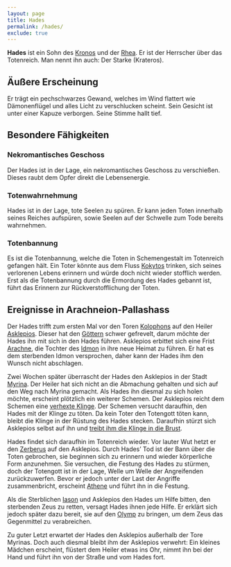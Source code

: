 ```yaml
---
layout: page
title: Hades
permalink: /hades/
exclude: true
---
```


**Hades** ist ein Sohn des [Kronos](/kronos/) und der [Rhea](/rhea/). Er ist der Herrscher über das Totenreich. Man nennt ihn auch: Der Starke (Krateros).

## Äußere Erscheinung

Er trägt ein pechschwarzes Gewand, welches im Wind flattert wie Dämonenflügel und alles Licht zu verschlucken scheint. Sein Gesicht ist unter einer Kapuze verborgen. Seine Stimme hallt tief.

## Besondere Fähigkeiten
### Nekromantisches Geschoss

Der Hades ist in der Lage, ein nekromantisches Geschoss zu verschießen. Dieses raubt dem Opfer direkt die Lebensenergie.

### Totenwahrnehmung

Hades ist in der Lage, tote Seelen zu spüren. Er kann jeden Toten innerhalb seines Reiches aufspüren, sowie Seelen auf der Schwelle zum Tode bereits wahrnehmen.

### Totenbannung

Es ist die Totenbannung, welche die Toten in Schemengestalt im Totenreich gefangen hält. Ein Toter könnte aus dem Fluss [Kokytos](/kokytos/) trinken, sich seines verlorenen Lebens erinnern und würde doch nicht wieder stofflich werden. Erst als die Totenbannung durch die Ermordung des Hades gebannt ist, führt das Erinnern zur Rückverstofflichung der Toten.

## Ereignisse in Arachneion-Pallashass

Der Hades trifft zum ersten Mal vor den Toren [Kolophons](/kolophon/) auf den Heiler [Asklepios](/asklepios/). Dieser hat den [Göttern](/goetter/) schwer gefrevelt, darum möchte der Hades ihn mit sich in den Hades führen. Asklepios erbittet sich eine Frist [Arachne](/arachne/), die Tochter des [Idmon](/idmon/) in ihre neue Heimat zu führen. Er hat es dem sterbenden Idmon versprochen, daher kann der Hades ihm den Wunsch nicht abschlagen.

Zwei Wochen später überrascht der Hades den Asklepios in der Stadt [Myrina](/myrina/). Der Heiler hat sich nicht an die Abmachung gehalten und sich auf den Weg nach Myrina gemacht. Als Hades ihn diesmal zu sich holen möchte, erscheint plötzlich ein weiterer Schemen. Der Asklepios reicht dem Schemen eine [verhexte Klinge](/hadesbrand/). Der Schemen versucht daraufhin, den Hades mit der Klinge zu töten. Da kein Toter den Totengott töten kann, bleibt die Klinge in der Rüstung des Hades stecken. Daraufhin stürzt sich Asklepios selbst auf ihn und [treibt ihm die Klinge in die Brust](/ermordung-des-hades/).

Hades findet sich daraufhin im Totenreich wieder. Vor lauter Wut hetzt er den [Zerberus](/zerberus/) auf den Asklepios. Durch Hades’ Tod ist der Bann über die Toten gebrochen, sie beginnen sich zu erinnern und wieder körperliche Form anzunehmen. Sie versuchen, die Festung des Hades zu stürmen, doch der Totengott ist in der Lage, Welle um Welle der Angreifenden zurückzuwerfen. Bevor er jedoch unter der Last der Angriffe zusammenbricht, erscheint [Athene](/athene/) und führt ihn in die Festung.

Als die Sterblichen [Iason](/iason/) und Asklepios den Hades um Hilfe bitten, den sterbenden Zeus zu retten, versagt Hades ihnen jede Hilfe. Er erklärt sich jedoch später dazu bereit, sie auf den [Olymp](/olymp/) zu bringen, um dem Zeus das Gegenmittel zu verabreichen.

Zu guter Letzt erwartet der Hades den Asklepios außerhalb der Tore Myrinas. Doch auch diesmal bleibt ihm der Asklepios verwehrt: Ein kleines Mädchen erscheint, flüstert dem Heiler etwas ins Ohr, nimmt ihn bei der Hand und führt ihn von der Straße und vom Hades fort.

